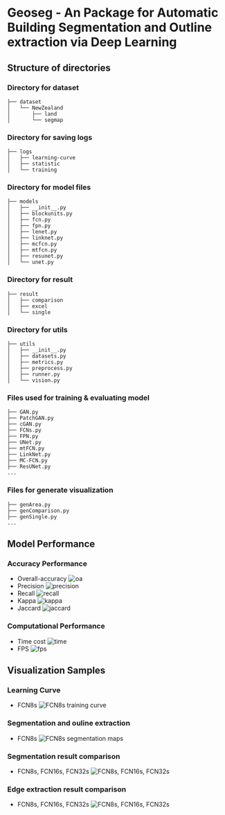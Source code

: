 # Geoseg - An Package for Automatic Building Segmentation and Outline extraction via  Deep Learning

## Structure of directories
### Directory for dataset
```
├── dataset
│   └── NewZealand
│       ├── land
│       └── segmap

```
### Directory for saving logs
```
├── logs
│   ├── learning-curve
│   ├── statistic
│   └── training
```
### Directory for model files
```
├── models
│   ├── __init__.py
│   ├── blockunits.py
│   ├── fcn.py
│   ├── fpn.py
│   ├── lenet.py
│   ├── linknet.py
│   ├── mcfcn.py
│   ├── mtfcn.py
│   ├── resunet.py
│   └── unet.py
```
### Directory for result
```
├── result
│   ├── comparison
│   ├── excel
│   └── single
```
### Directory for utils
```
├── utils
│   ├── __init__.py
│   ├── datasets.py
│   ├── metrics.py
│   ├── preprocess.py
│   ├── runner.py
│   └── vision.py
```
### Files used for training & evaluating model
```
├── GAN.py
├── PatchGAN.py
├── cGAN.py
├── FCNs.py
├── FPN.py
├── UNet.py
├── mtFCN.py
├── LinkNet.py
├── MC-FCN.py
├── ResUNet.py
...
```
### Files for generate visualization
```
├── genArea.py
├── genComparison.py
├── genSingle.py
...
```

## Model Performance

### Accuracy Performance
* Overall-accuracy
![oa](./result/excel/overall-accuracy.png)
* Precision
![precision](./result/excel/precision.png)
* Recall
![recall](./result/excel/recall.png)
* Kappa
![kappa](./result/excel/kappa.png)
* Jaccard
![jaccard](./result/excel/jaccard.png)

### Computational Performance
* Time cost
![time](./result/excel/prediction%20time.png)
* FPS
![fps](./result/excel/prediction%20fps.png)

## Visualization Samples

### Learning Curve
* FCN8s
![FCN8s training curve](./logs/learning-curve/FCN8s_iter_10000.png)

### Segmentation and ouline extraction
* FCN8s
![FCN8s segmentation maps](./result/single/FCN8s_segmap_edge_0.png)

### Segmentation result comparison
* FCN8s, FCN16s, FCN32s
![FCN8s, FCN16s, FCN32s](./result/single-comparison/segmap_FCN8s_FCN16s_FCN32s_0.png)

### Edge extraction result comparison
* FCN8s, FCN16s, FCN32s
![FCN8s, FCN16s, FCN32s](./result/single-comparison/edge_FCN8s_FCN16s_FCN32s_0.png)
